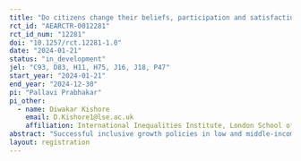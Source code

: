 ```yaml
---
title: "Do citizens change their beliefs, participation and satisfaction upon learning about state performance? An RCT in India"
rct_id: "AEARCTR-0012281"
rct_id_num: "12281"
doi: "10.1257/rct.12281-1.0"
date: "2024-01-21"
status: "in_development"
jel: "C93, D83, H11, H75, J16, J18, P47"
start_year: "2024-01-21"
end_year: "2024-12-30"
pi: "Pallavi Prabhakar"
pi_other:
  - name: Diwakar Kishore
    email: D.Kishore1@lse.ac.uk
    affiliation: International Inequalities Institute, London School of Economics
abstract: "Successful inclusive growth policies in low and middle-income countries require effective performance by local governments. Arguably, an important reason for poor state performance is that citizens have limited information about state performance and are therefore unable to hold local governments to account. Correspondingly, we expect that citizens with greater information about state performance are more likely to demand accountability from the state. Using a Randomised Controlled Trial (RCT) that creates exogenous variation in incentivized beliefs about the performance of the state for 2100 respondents in Jharkhand, India, we test whether providing information to citizens about the service performance of their district leads to them changing their beliefs about state performance, participation with the government and satisfaction with public service delivery. Our study contributes new findings to research about on political accountability, the drivers of economic development, inequality, and governance."
layout: registration
---
```


